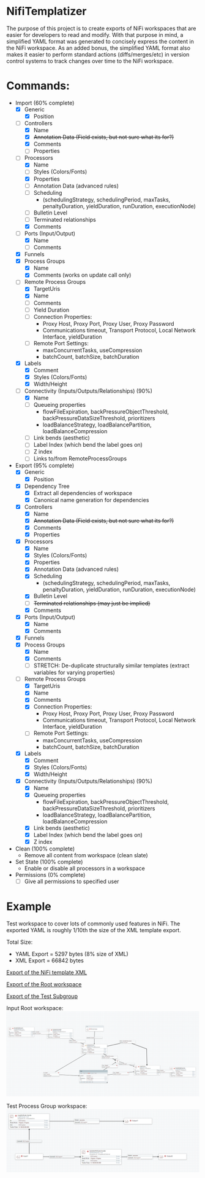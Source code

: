 # NifiTemplatizer
The purpose of this project is to create exports of NiFi workspaces that are easier for developers to read and modify. With that purpose in mind, a simplified YAML format was generated to concisely express the content in the NiFi workspace. As an added bonus, the simplified YAML format also makes it easier to perform standard actions (diffs/merges/etc) in version control systems to track changes over time to the NiFi workspace.

# Commands:
* Import (60% complete)
  - [x] Generic
    - [x] Position
  - [ ] Controllers
    - [x] Name
    - [x] ~~Annotation Data (Field exists, but not sure what its for?)~~
    - [x] Comments
    - [ ] Properties
  - [ ] Processors
    - [x] Name
    - [ ] Styles (Colors/Fonts)
    - [x] Properties
    - [ ] Annotation Data (advanced rules)
    - [ ] Scheduling 
      - (schedulingStrategy, schedulingPeriod, maxTasks, penaltyDuration, yieldDuration, runDuration, executionNode)
    - [ ] Bulletin Level
    - [ ] Terminated relationships
    - [x] Comments
  - [ ] Ports (Input/Output)
    - [x] Name
    - [ ] Comments
  - [x] Funnels
  - [x] Process Groups
    - [x] Name
    - [x] Comments (works on update call only)
  - [ ] Remote Process Groups
    - [x] TargetUris
    - [x] Name
    - [ ] Comments
    - [ ] Yield Duration
    - [ ] Connection Properties:
      - Proxy Host, Proxy Port, Proxy User, Proxy Password
      - Communications timeout, Transport Protocol, Local Network Interface, yieldDuration
    - [ ] Remote Port Settings:
      - maxConcurrentTasks, useCompression
      - batchCount, batchSize, batchDuration
  - [x] Labels
    - [x] Comment
    - [x] Styles (Colors/Fonts)
    - [x] Width/Height
  - [ ] Connectivity (Inputs/Outputs/Relationships) (90%)
    - [x] Name
    - [ ] Queueing properties
      - flowFileExpiration, backPressureObjectThreshold, backPressureDataSizeThreshold, prioritizers
      - loadBalanceStrategy, loadBalancePartition, loadBalanceCompression
    - [ ] Link bends (aesthetic)
    - [ ] Label Index (which bend the label goes on)
    - [ ] Z index
    - [ ] Links to/from RemoteProcessGroups
* Export (95% complete)
  - [x] Generic
    - [x] Position
  - [x] Dependency Tree
    - [x] Extract all dependencies of workspace
    - [x] Canonical name generation for dependencies
  - [x] Controllers
    - [x] Name
    - [x] ~~Annotation Data  (Field exists, but not sure what its for?)~~
    - [x] Comments
    - [x] Properties
  - [x] Processors
    - [x] Name
    - [x] Styles (Colors/Fonts)
    - [x] Properties
    - [x] Annotation Data (advanced rules)
    - [x] Scheduling 
      - (schedulingStrategy, schedulingPeriod, maxTasks, penaltyDuration, yieldDuration, runDuration, executionNode)
    - [x] Bulletin Level
    - [ ] ~~Terminated relationships (may just be implied)~~
    - [x] Comments
  - [x] Ports (Input/Output)
    - [x] Name
    - [x] Comments
  - [x] Funnels
  - [x] Process Groups
    - [x] Name
    - [x] Comments
    - [ ] STRETCH: De-duplicate structurally similar templates (extract variables for varying properties)
  - [ ] Remote Process Groups
    - [x] TargetUris
    - [x] Name
    - [x] Comments
    - [x] Connection Properties:
      - Proxy Host, Proxy Port, Proxy User, Proxy Password
      - Communications timeout, Transport Protocol, Local Network Interface, yieldDuration
    - [ ] Remote Port Settings:
      - maxConcurrentTasks, useCompression
      - batchCount, batchSize, batchDuration
  - [x] Labels
    - [x] Comment
    - [x] Styles (Colors/Fonts)
    - [x] Width/Height
  - [x] Connectivity (Inputs/Outputs/Relationships) (90%)
    - [x] Name
    - [x] Queueing properties
      - flowFileExpiration, backPressureObjectThreshold, backPressureDataSizeThreshold, prioritizers
      - loadBalanceStrategy, loadBalancePartition, loadBalanceCompression
    - [x] Link bends (aesthetic)
    - [x] Label Index (which bend the label goes on)
    - [x] Z index
* Clean (100% complete)
  - Remove all content from workspace (clean slate)
* Set State (100% complete)
  - Enable or disable all processors in a workspace
* Permissions (0% complete)
  - [ ] Give all permissions to specified user

# Example
Test workspace to cover lots of commonly used features in NiFi. The exported YAML is roughly 1/10th the size of the XML template export.

Total Size: 
- YAML Export = 5297 bytes (8% size of XML)
- XML  Export = 66842 bytes

[Export of the NiFi template XML](https://github.com/profour/NifiTemplatizer/blob/master/examples/simple/Simple_Example.xml)

[Export of the Root workspace](https://github.com/profour/NifiTemplatizer/blob/master/examples/simple/root.yaml)

[Export of the Test Subgroup](https://github.com/profour/NifiTemplatizer/blob/master/examples/simple/bbfb5e15-016c-1000-24e9-c7827e34b838.yaml)


Input Root workspace:
![](examples/simple/root.png)

Test Process Group workspace:
![](examples/simple/subprocessgroup.png)
